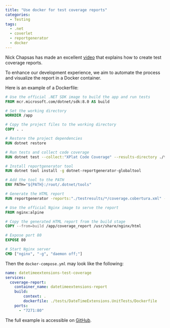 ```yaml
---
title: "Use docker for test coverage reports"
categories:
  - Testing
tags:
  - .net
  - coverlet
  - reportgenerator
  - docker
---
```


Nick Chapsas has made an excellent [video](https://www.youtube.com/watch?v=xwMWGYD8rgk) that explains how to create test coverage reports.

To enhance our development experience, we aim to automate the process and visualize the report in a Docker container.

Here is an example of a Dockerfile:  

```dockerfile
# Use the official .NET SDK image to build the app and run tests
FROM mcr.microsoft.com/dotnet/sdk:8.0 AS build

# Set the working directory
WORKDIR /app

# Copy the project files to the working directory
COPY . .

# Restore the project dependencies
RUN dotnet restore

# Run tests and collect code coverage
RUN dotnet test --collect:"XPlat Code Coverage" --results-directory ./testresults

# Install reportgenerator tool
RUN dotnet tool install -g dotnet-reportgenerator-globaltool

# Add the tool to the PATH
ENV PATH="${PATH}:/root/.dotnet/tools"

# Generate the HTML report
RUN reportgenerator -reports:"./testresults/*/coverage.cobertura.xml" -targetdir:coverage_report -reporttypes:Html

# Use the official Nginx image to serve the report
FROM nginx:alpine

# Copy the generated HTML report from the build stage
COPY --from=build /app/coverage_report /usr/share/nginx/html

# Expose port 80
EXPOSE 80

# Start Nginx server
CMD ["nginx", "-g", "daemon off;"]
```

Then the `docker-compose.yml` may look like the following:

```yaml
name: datetimeextensions-test-coverage 
services:
  coverage-report:
    container_name: datetimeextensions-report
    build:
        context: .
        dockerfile: ./tests/DateTimeExtensions.UnitTests/Dockerfile
    ports:
      - "7271:80"
```

The full example is accessible on [GitHub](https://github.com/akovanev/practice/tree/main/TestCoverage).